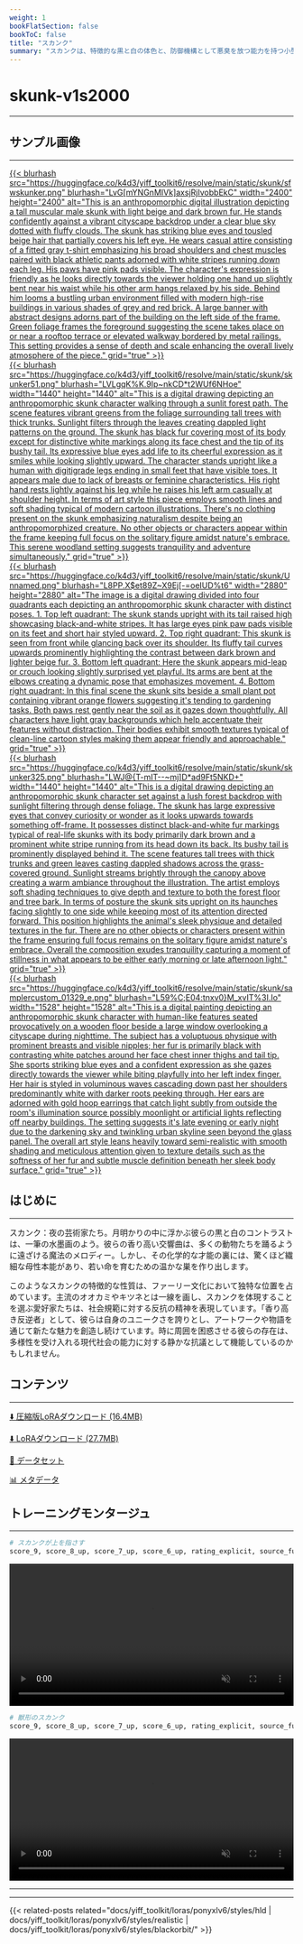 ```yaml
---
weight: 1
bookFlatSection: false
bookToC: false
title: "スカンク"
summary: "スカンクは、特徴的な黒と白の体色と、防御機構として悪臭を放つ能力を持つ小型の夜行性哺乳類です。"
---
```


<!--markdownlint-disable MD025 MD033 MD034 -->

# skunk-v1s2000

---

## サンプル画像

---

<a href="https://huggingface.co/k4d3/yiff_toolkit6/resolve/main/static/skunk/sfwskunker.png">
  {{< blurhash
    src="https://huggingface.co/k4d3/yiff_toolkit6/resolve/main/static/skunk/sfwskunker.png"
    blurhash="LvG[mYNGnMIVk]axsjRjIvobbEkC"
    width="2400"
    height="2400"
    alt="This is an anthropomorphic digital illustration depicting a tall muscular male skunk with light beige and dark brown fur. He stands confidently against a vibrant cityscape backdrop under a clear blue sky dotted with fluffy clouds. The skunk has striking blue eyes and tousled beige hair that partially covers his left eye. He wears casual attire consisting of a fitted gray t-shirt emphasizing his broad shoulders and chest muscles paired with black athletic pants adorned with white stripes running down each leg. His paws have pink pads visible. The character's expression is friendly as he looks directly towards the viewer holding one hand up slightly bent near his waist while his other arm hangs relaxed by his side. Behind him looms a bustling urban environment filled with modern high-rise buildings in various shades of grey and red brick. A large banner with abstract designs adorns part of the building on the left side of the frame. Green foliage frames the foreground suggesting the scene takes place on or near a rooftop terrace or elevated walkway bordered by metal railings. This setting provides a sense of depth and scale enhancing the overall lively atmosphere of the piece."
    grid="true"
  >}}
</a>

<div class="image-grid">
  <div class="image-grid-container">
    <a href="https://huggingface.co/k4d3/yiff_toolkit6/resolve/main/static/skunk/skunker51.png">
      {{< blurhash
        src="https://huggingface.co/k4d3/yiff_toolkit6/resolve/main/static/skunk/skunker51.png"
        blurhash="LVLgqK%K.9Ip~nkCD*t2WUf6NHoe"
        width="1440"
        height="1440"
        alt="This is a digital drawing depicting an anthropomorphic skunk character walking through a sunlit forest path. The scene features vibrant greens from the foliage surrounding tall trees with thick trunks. Sunlight filters through the leaves creating dappled light patterns on the ground. The skunk has black fur covering most of its body except for distinctive white markings along its face chest and the tip of its bushy tail. Its expressive blue eyes add life to its cheerful expression as it smiles while looking slightly upward. The character stands upright like a human with digitigrade legs ending in small feet that have visible toes. It appears male due to lack of breasts or feminine characteristics. His right hand rests lightly against his leg while he raises his left arm casually at shoulder height. In terms of art style this piece employs smooth lines and soft shading typical of modern cartoon illustrations. There's no clothing present on the skunk emphasizing naturalism despite being an anthropomorphized creature. No other objects or characters appear within the frame keeping full focus on the solitary figure amidst nature's embrace. This serene woodland setting suggests tranquility and adventure simultaneously."
        grid="true"
      >}}
    </a>
  </div>
  <div class="image-grid-container">
    <a href="https://huggingface.co/k4d3/yiff_toolkit6/resolve/main/static/skunk/Unnamed.png">
      {{< blurhash
        src="https://huggingface.co/k4d3/yiff_toolkit6/resolve/main/static/skunk/Unnamed.png"
        blurhash="L8PP.X$et89Z~X9Ej[-=oeIUD%t6"
        width="2880"
        height="2880"
        alt="The image is a digital drawing divided into four quadrants each depicting an anthropomorphic skunk character with distinct poses. 1. Top left quadrant: The skunk stands upright with its tail raised high showcasing black-and-white stripes. It has large eyes pink paw pads visible on its feet and short hair styled upward. 2. Top right quadrant: This skunk is seen from front while glancing back over its shoulder. Its fluffy tail curves upwards prominently highlighting the contrast between dark brown and lighter beige fur. 3. Bottom left quadrant: Here the skunk appears mid-leap or crouch looking slightly surprised yet playful. Its arms are bent at the elbows creating a dynamic pose that emphasizes movement. 4. Bottom right quadrant: In this final scene the skunk sits beside a small plant pot containing vibrant orange flowers suggesting it's tending to gardening tasks. Both paws rest gently near the soil as it gazes down thoughtfully. All characters have light gray backgrounds which help accentuate their features without distraction. Their bodies exhibit smooth textures typical of clean-line cartoon styles making them appear friendly and approachable."
        grid="true"
      >}}
    </a>
  </div>
  <div class="image-grid-container">
    <a href="https://huggingface.co/k4d3/yiff_toolkit6/resolve/main/static/skunk/skunker325.png">
      {{< blurhash
        src="https://huggingface.co/k4d3/yiff_toolkit6/resolve/main/static/skunk/skunker325.png"
        blurhash="LWJ@{T-mIT--~mj]D*ad9Ft5NKD+"
        width="1440"
        height="1440"
        alt="This is a digital drawing depicting an anthropomorphic skunk character set against a lush forest backdrop with sunlight filtering through dense foliage. The skunk has large expressive eyes that convey curiosity or wonder as it looks upwards towards something off-frame. It possesses distinct black-and-white fur markings typical of real-life skunks with its body primarily dark brown and a prominent white stripe running from its head down its back. Its bushy tail is prominently displayed behind it. The scene features tall trees with thick trunks and green leaves casting dappled shadows across the grass-covered ground. Sunlight streams brightly through the canopy above creating a warm ambiance throughout the illustration. The artist employs soft shading techniques to give depth and texture to both the forest floor and tree bark. In terms of posture the skunk sits upright on its haunches facing slightly to one side while keeping most of its attention directed forward. This position highlights the animal's sleek physique and detailed textures in the fur. There are no other objects or characters present within the frame ensuring full focus remains on the solitary figure amidst nature's embrace. Overall the composition exudes tranquility capturing a moment of stillness in what appears to be either early morning or late afternoon light."
        grid="true"
      >}}
    </a>
  </div>
  <div class="image-grid-container">
    <a href="https://huggingface.co/k4d3/yiff_toolkit6/resolve/main/static/skunk/samplercustom_01329_e.png">
      {{< blurhash
        src="https://huggingface.co/k4d3/yiff_toolkit6/resolve/main/static/skunk/samplercustom_01329_e.png"
        blurhash="L59%C;E04:tnxv0}M_xvIT%3I.Io"
        width="1528"
        height="1528"
        alt="This is a digital painting depicting an anthropomorphic skunk character with human-like features seated provocatively on a wooden floor beside a large window overlooking a cityscape during nighttime. The subject has a voluptuous physique with prominent breasts and visible nipples; her fur is primarily black with contrasting white patches around her face chest inner thighs and tail tip. She sports striking blue eyes and a confident expression as she gazes directly towards the viewer while biting playfully into her left index finger. Her hair is styled in voluminous waves cascading down past her shoulders predominantly white with darker roots peeking through. Her ears are adorned with gold hoop earrings that catch light subtly from outside the room's illumination source possibly moonlight or artificial lights reflecting off nearby buildings. The setting suggests it's late evening or early night due to the darkening sky and twinkling urban skyline seen beyond the glass panel. The overall art style leans heavily toward semi-realistic with smooth shading and meticulous attention given to texture details such as the softness of her fur and subtle muscle definition beneath her sleek body surface."
        grid="true"
      >}}
    </a>
  </div>
</div>

## はじめに

---

スカンク：夜の芸術家たち。月明かりの中に浮かぶ彼らの黒と白のコントラストは、一筆の水墨画のよう。彼らの香り高い交響曲は、多くの動物たちを踊るように遠ざける魔法のメロディー。しかし、その化学的な才能の裏には、驚くほど繊細な母性本能があり、若い命を育むための温かな巣を作り出します。

このようなスカンクの特徴的な性質は、ファーリー文化において独特な位置を占めています。主流のオオカミやキツネとは一線を画し、スカンクを体現することを選ぶ愛好家たちは、社会規範に対する反抗の精神を表現しています。「香り高き反逆者」として、彼らは自身のユニークさを誇りとし、アートワークや物語を通じて新たな魅力を創造し続けています。時に周囲を困惑させる彼らの存在は、多様性を受け入れる現代社会の能力に対する静かな抗議として機能しているのかもしれません。

## コンテンツ

---

[⬇️ 圧縮版LoRAダウンロード (16.4MB)](https://huggingface.co/k4d3/yiff_toolkit6/resolve/main/skunk-v2s2000c.safetensors)

[⬇️ LoRAダウンロード (27.7MB)](https://huggingface.co/k4d3/yiff_toolkit6/resolve/main/skunk-v2s2000c.safetensors)

[📐 データセット](https://huggingface.co/datasets/k4d3/skunk)

[📊 メタデータ](https://huggingface.co/k4d3/yiff_toolkit6/resolve/main/skunk-v2s2000.json)

## トレーニングモンタージュ

---

```bash
# スカンクが上を指さす
score_9, score_8_up, score_7_up, score_6_up, rating_explicit, source_furry, solo, anthro male skunk, pointing up with one hand, detailed background, forest --n low quality, worst quality, blurry, abstract background, wtf, wat, blurred background, where is your god now, simple background --w 1024 --h 1024 --d 1 --l 6.0 --s 40
```

<div style="text-align: center;">
    <video style="width: 100%;" autoplay loop muted playsinline>
        <source src="https://huggingface.co/k4d3/yiff_toolkit6/resolve/main/static/skunk/sample_sample00.mp4" type="video/mp4">
        お使いのブラウザは動画タグをサポートしていません。
    </video>
</div>

```bash
# 獣形のスカンク
score_9, score_8_up, score_7_up, score_6_up, rating_explicit, source_furry, solo, feral male skunk, detailed background, forest --n low quality, worst quality, blurry, abstract background, wtf, wat, blurred background, where is your god now, simple background --w 1024 --h 1024 --d 1 --l 6.0 --s 40
```

<div style="text-align: center;">
    <video style="width: 100%;" autoplay loop muted playsinline>
        <source src="https://huggingface.co/k4d3/yiff_toolkit6/resolve/main/static/skunk/sample_sample01.mp4" type="video/mp4">
        お使いのブラウザは動画タグをサポートしていません。
    </video>
</div>

---

---

{{< related-posts related="docs/yiff_toolkit/loras/ponyxlv6/styles/hld | docs/yiff_toolkit/loras/ponyxlv6/styles/realistic | docs/yiff_toolkit/loras/ponyxlv6/styles/blackorbit/" >}}
